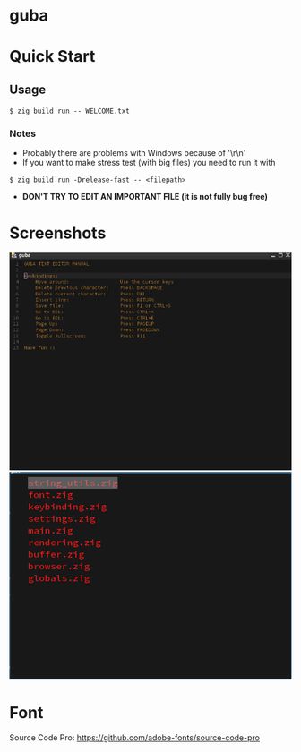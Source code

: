 # guba

# Quick Start 

## Usage

```console
$ zig build run -- WELCOME.txt
```

### Notes
 * Probably there are problems with Windows because of '\r\n'
 * If you want to make stress test (with big files) you need to run it with 
 ```console
 $ zig build run -Drelease-fast -- <filepath>
 ```
 * **DON'T TRY TO EDIT AN IMPORTANT FILE (it is not fully bug free)**

# Screenshots

![](screenshots/1.png)
![](screenshots/2.png)

# Font

Source Code Pro: https://github.com/adobe-fonts/source-code-pro
